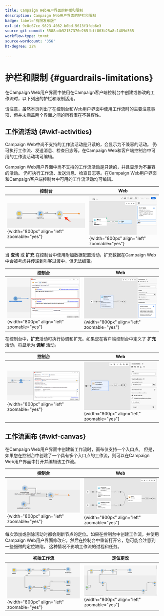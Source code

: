 ```yaml
---
title: Campaign Web用户界面的护栏和限制
description: Campaign Web用户界面的护栏和限制
badge: label="有限发布版"
exl-id: 9c8c67ce-9823-4082-b0bd-5613f3feb6e3
source-git-commit: 5588adb52157370e265fbff803b25a8c1489d565
workflow-type: tm+mt
source-wordcount: '356'
ht-degree: 22%

---
```


# 护栏和限制 {#guardrails-limitations}

在Campaign Web用户界面中使用在Campaign客户端控制台中创建或修改的工作流时，以下列出的护栏和限制适用。

请注意，虽然本页列出了在控制台和Web用户界面中使用工作流时的主要注意事项，但并未涵盖两个界面之间的所有潜在不兼容性。

## 工作流活动 {#wkf-activities}

Campaign Web中尚不支持的工作流活动是只读的，会显示为不兼容的活动。 仍可执行工作流、发送消息、检查日志等。在Campaign Web和客户端控制台中可用的工作流活动均可编辑。

Campaign Web用户界面中尚不支持的工作流活动是只读的，并且显示为不兼容的活动。 仍可执行工作流、发送消息、检查日志等。在Campaign Web用户界面和Campaign客户端控制台中可用的工作流活动均可编辑。

| 控制台 | Web |
| --- | --- |
| ![](assets/limitations-activities-console.png){width="800px" align="left" zoomable="yes"} | ![](assets/limitations-activities-web.png){width="800px" align="left" zoomable="yes"} |

当 **查询** 或 **扩充** 在控制台中使用附加数据配置活动，扩充数据在Campaign Web中会被考虑并传递到叫客过渡中，但无法编辑。

| 控制台 | Web |
| --- | --- |
| ![](assets/limitations-options-console.png){width="800px" align="left" zoomable="yes"} | ![](assets/limitations-options-web.png){width="800px" align="left" zoomable="yes"} |

在控制台中，**扩充**&#x200B;活动可执行协调和扩充。如果您在客户端控制台中定义了 **扩充** 活动，将显示为 **调解** 活动。

| 控制台 | Web |
| --- | --- |
| ![](assets/limitations-enrichment-console.png){width="800px" align="left" zoomable="yes"} | ![](assets/limitations-enrichment-web.png){width="800px" align="left" zoomable="yes"} |

## 工作流画布 {#wkf-canvas}

在Campaign Web用户界面中创建新工作流时，画布仅支持一个入口点。 但是，如果您在控制台中创建了一个具有多个入口点的工作流，则可以在Campaign Web用户界面中打开并编辑该工作流。

| 控制台 | Web |
| --- | --- |
| ![](assets/limitations-multiple-console.png){width="800px" align="left" zoomable="yes"} | ![](assets/limitations-multiple-web.png){width="800px" align="left" zoomable="yes"} |

每次添加或删除活动时都会刷新节点的定位。如果在控制台中创建工作流，并使用Campaign Web用户界面修改它，然后在控制台中重新打开它，您可能会注意到一些细微的定位缺陷。 这种情况不影响工作流的过程和任务。

| 初始工作流 | 定位更改 |
| --- | --- |
| ![](assets/limitations-positioning1.png){width="800px" align="left" zoomable="yes"} | ![](assets/limitations-positioning2.png){width="800px" align="left" zoomable="yes"} |
